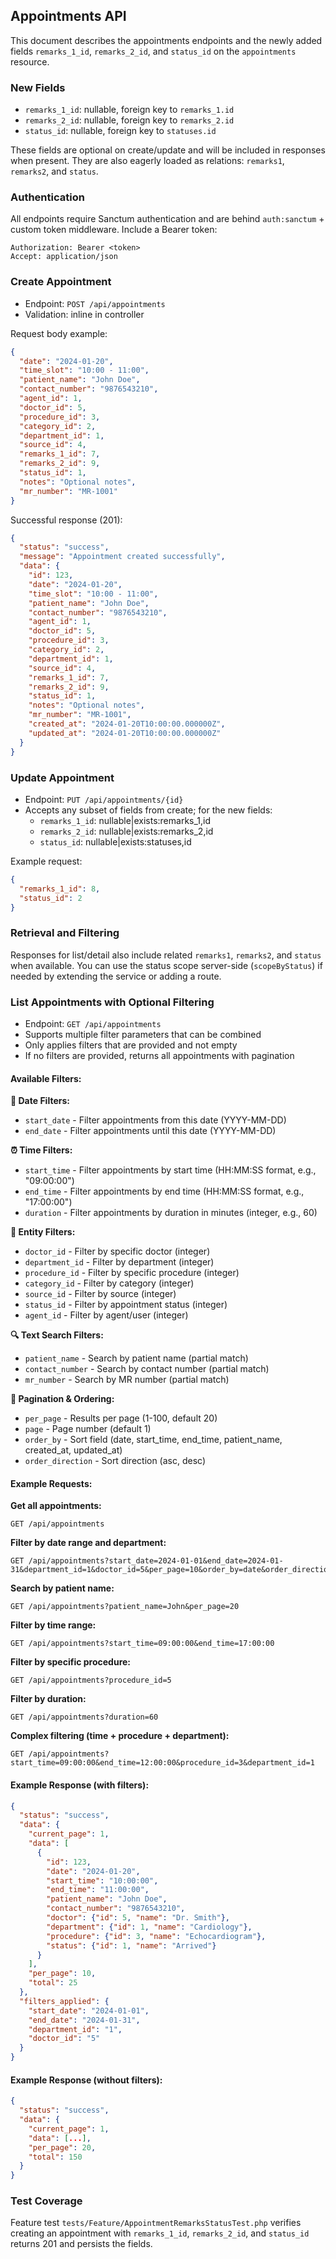 ## Appointments API

This document describes the appointments endpoints and the newly added fields `remarks_1_id`, `remarks_2_id`, and `status_id` on the `appointments` resource.

### New Fields
- `remarks_1_id`: nullable, foreign key to `remarks_1.id`
- `remarks_2_id`: nullable, foreign key to `remarks_2.id`
- `status_id`: nullable, foreign key to `statuses.id`

These fields are optional on create/update and will be included in responses when present. They are also eagerly loaded as relations: `remarks1`, `remarks2`, and `status`.

### Authentication
All endpoints require Sanctum authentication and are behind `auth:sanctum` + custom token middleware. Include a Bearer token:

```
Authorization: Bearer <token>
Accept: application/json
```

### Create Appointment
- Endpoint: `POST /api/appointments`
- Validation: inline in controller

Request body example:
```json
{
  "date": "2024-01-20",
  "time_slot": "10:00 - 11:00",
  "patient_name": "John Doe",
  "contact_number": "9876543210",
  "agent_id": 1,
  "doctor_id": 5,
  "procedure_id": 3,
  "category_id": 2,
  "department_id": 1,
  "source_id": 4,
  "remarks_1_id": 7,
  "remarks_2_id": 9,
  "status_id": 1,
  "notes": "Optional notes",
  "mr_number": "MR-1001"
}
```

Successful response (201):
```json
{
  "status": "success",
  "message": "Appointment created successfully",
  "data": {
    "id": 123,
    "date": "2024-01-20",
    "time_slot": "10:00 - 11:00",
    "patient_name": "John Doe",
    "contact_number": "9876543210",
    "agent_id": 1,
    "doctor_id": 5,
    "procedure_id": 3,
    "category_id": 2,
    "department_id": 1,
    "source_id": 4,
    "remarks_1_id": 7,
    "remarks_2_id": 9,
    "status_id": 1,
    "notes": "Optional notes",
    "mr_number": "MR-1001",
    "created_at": "2024-01-20T10:00:00.000000Z",
    "updated_at": "2024-01-20T10:00:00.000000Z"
  }
}
```

### Update Appointment
- Endpoint: `PUT /api/appointments/{id}`
- Accepts any subset of fields from create; for the new fields:
  - `remarks_1_id`: nullable|exists:remarks_1,id
  - `remarks_2_id`: nullable|exists:remarks_2,id
  - `status_id`: nullable|exists:statuses,id

Example request:
```json
{
  "remarks_1_id": 8,
  "status_id": 2
}
```

### Retrieval and Filtering
Responses for list/detail also include related `remarks1`, `remarks2`, and `status` when available. You can use the status scope server-side (`scopeByStatus`) if needed by extending the service or adding a route.

### List Appointments with Optional Filtering
- Endpoint: `GET /api/appointments`
- Supports multiple filter parameters that can be combined
- Only applies filters that are provided and not empty
- If no filters are provided, returns all appointments with pagination

#### Available Filters:

**📅 Date Filters:**
- `start_date` - Filter appointments from this date (YYYY-MM-DD)
- `end_date` - Filter appointments until this date (YYYY-MM-DD)

**⏰ Time Filters:**
- `start_time` - Filter appointments by start time (HH:MM:SS format, e.g., "09:00:00")
- `end_time` - Filter appointments by end time (HH:MM:SS format, e.g., "17:00:00")
- `duration` - Filter appointments by duration in minutes (integer, e.g., 60)

**🏥 Entity Filters:**
- `doctor_id` - Filter by specific doctor (integer)
- `department_id` - Filter by department (integer)
- `procedure_id` - Filter by specific procedure (integer)
- `category_id` - Filter by category (integer)
- `source_id` - Filter by source (integer)
- `status_id` - Filter by appointment status (integer)
- `agent_id` - Filter by agent/user (integer)

**🔍 Text Search Filters:**
- `patient_name` - Search by patient name (partial match)
- `contact_number` - Search by contact number (partial match)
- `mr_number` - Search by MR number (partial match)

**📄 Pagination & Ordering:**
- `per_page` - Results per page (1-100, default 20)
- `page` - Page number (default 1)
- `order_by` - Sort field (date, start_time, end_time, patient_name, created_at, updated_at)
- `order_direction` - Sort direction (asc, desc)

#### Example Requests:

**Get all appointments:**
```
GET /api/appointments
```

**Filter by date range and department:**
```
GET /api/appointments?start_date=2024-01-01&end_date=2024-01-31&department_id=1&doctor_id=5&per_page=10&order_by=date&order_direction=desc
```

**Search by patient name:**
```
GET /api/appointments?patient_name=John&per_page=20
```

**Filter by time range:**
```
GET /api/appointments?start_time=09:00:00&end_time=17:00:00
```

**Filter by specific procedure:**
```
GET /api/appointments?procedure_id=5
```

**Filter by duration:**
```
GET /api/appointments?duration=60
```

**Complex filtering (time + procedure + department):**
```
GET /api/appointments?start_time=09:00:00&end_time=12:00:00&procedure_id=3&department_id=1
```

#### Example Response (with filters):
```json
{
  "status": "success",
  "data": {
    "current_page": 1,
    "data": [
      {
        "id": 123,
        "date": "2024-01-20",
        "start_time": "10:00:00",
        "end_time": "11:00:00",
        "patient_name": "John Doe",
        "contact_number": "9876543210",
        "doctor": {"id": 5, "name": "Dr. Smith"},
        "department": {"id": 1, "name": "Cardiology"},
        "procedure": {"id": 3, "name": "Echocardiogram"},
        "status": {"id": 1, "name": "Arrived"}
      }
    ],
    "per_page": 10,
    "total": 25
  },
  "filters_applied": {
    "start_date": "2024-01-01",
    "end_date": "2024-01-31",
    "department_id": "1",
    "doctor_id": "5"
  }
}
```

#### Example Response (without filters):
```json
{
  "status": "success",
  "data": {
    "current_page": 1,
    "data": [...],
    "per_page": 20,
    "total": 150
  }
}
```

### Test Coverage
Feature test `tests/Feature/AppointmentRemarksStatusTest.php` verifies creating an appointment with `remarks_1_id`, `remarks_2_id`, and `status_id` returns 201 and persists the fields.


